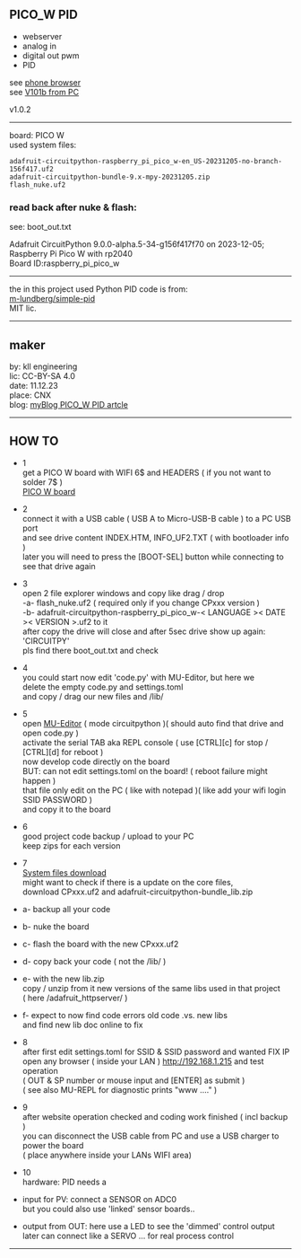 
## PICO_W PID

- webserver
- analog in
- digital out pwm
- PID

see [phone browser](http://kll.byethost7.com/kllfusion01/downloads/PICOW_android_beowser_page.jpg)</br>
see [V101b from PC](http://kll.byethost7.com/kllfusion01/downloads/PICOW_PID_V101b.png)</br>

v1.0.2
_______________________________

board: PICO W</br>
used system files:
```OS: Circuit Python
adafruit-circuitpython-raspberry_pi_pico_w-en_US-20231205-no-branch-156f417.uf2
adafruit-circuitpython-bundle-9.x-mpy-20231205.zip
flash_nuke.uf2
```

### read back after nuke & flash:

see: boot_out.txt

Adafruit CircuitPython 9.0.0-alpha.5-34-g156f417f70 on 2023-12-05;</br>
Raspberry Pi Pico W with rp2040</br>
Board ID:raspberry_pi_pico_w</br>

______________________________

the in this project used Python PID code is from:</br>
[m-lundberg/simple-pid](https://github.com/m-lundberg/simple-pid) </br>
MIT lic.

_______________________________

## maker

by: kll engineering</br>
lic: CC-BY-SA 4.0</br>
date: 11.12.23</br>
place: CNX</br>
blog: [myBlog PICO_W PID artcle](http://kll.byethost7.com/kllfusion01/infusions/articles/articles.php?article_id=227)

_______________________________

## HOW TO

- 1</br>
get a PICO W board with WIFI 6$ and HEADERS ( if you not want to solder 7$ )</br>
[PICO W board](https://www.raspberrypi.com/products/raspberry-pi-pico/?variant=raspberry-pi-pico-wh)

- 2</br>
connect it with a USB cable ( USB A to Micro-USB-B cable ) to a PC USB port</br>
and see drive content INDEX.HTM, INFO_UF2.TXT ( with bootloader info )</br>
later you will need to press the [BOOT-SEL] button while connecting to see that drive again

- 3</br>
open 2 file explorer windows and copy like drag / drop</br>
-a- flash_nuke.uf2 ( required only if you change CPxxx version )</br>
-b- adafruit-circuitpython-raspberry_pi_pico_w-< LANGUAGE >< DATE >< VERSION >.uf2 to it</br>
after copy the drive will close and after 5sec drive show up again: 'CIRCUITPY'</br>
pls find there boot_out.txt and check

- 4</br>
you could start now edit 'code.py' with MU-Editor, but here we</br>
delete the empty code.py and settings.toml</br>
and copy / drag our new files and /lib/

- 5</br>
open [MU-Editor](https://codewith.mu/) ( mode circuitpython )( should auto find that drive and open code.py )</br>
activate the serial TAB aka REPL console ( use [CTRL][c] for stop / [CTRL][d] for reboot )</br>
now develop code directly on the board</br>
BUT: can not edit settings.toml on the board! ( reboot failure might happen )</br>
that file only edit on the PC ( like with notepad )( like add your wifi login SSID PASSWORD )</br>
and copy it to the board

 - 6</br>
good project code backup / upload to your PC</br>
keep zips for each version

- 7</br>
[System files download](https://circuitpython.org/board/raspberry_pi_pico_w/)</br>
might want to check if there is a update on the core files,</br>
download CPxxx.uf2 and adafruit-circuitpython-bundle_lib.zip
- a- backup all your code</br>
- b- nuke the board</br>
- c- flash the board with the new CPxxx.uf2</br>
- d- copy back your code ( not the /lib/ )</br>
- e- with the new lib.zip</br>
copy / unzip from it new versions of the same libs used in that project</br>
( here /adafruit_httpserver/ )</br>
- f- expect to now find code errors old code .vs. new libs </br>
and find new lib doc online to fix

- 8</br>
after first edit settings.toml for SSID & SSID password and wanted FIX IP</br>
open any browser ( inside your LAN ) http://192.168.1.215 and test operation</br>
( OUT & SP number or mouse input and [ENTER] as submit )</br> 
( see also MU-REPL for diagnostic prints "www ...." )

- 9</br>
after website operation checked and coding work finished ( incl backup )</br> 
you can disconnect the USB cable from PC and use a USB charger to power the board</br>
( place anywhere inside your LANs WIFI area)

- 10</br>
hardware: PID needs a</br>
- input for PV: connect a SENSOR on ADC0 </br>
but you could also use 'linked' sensor boards..</br>
- output from OUT: here use a LED to see the 'dimmed' control output</br>
later can connect like a SERVO ... for real process control</br>


_______________________________
